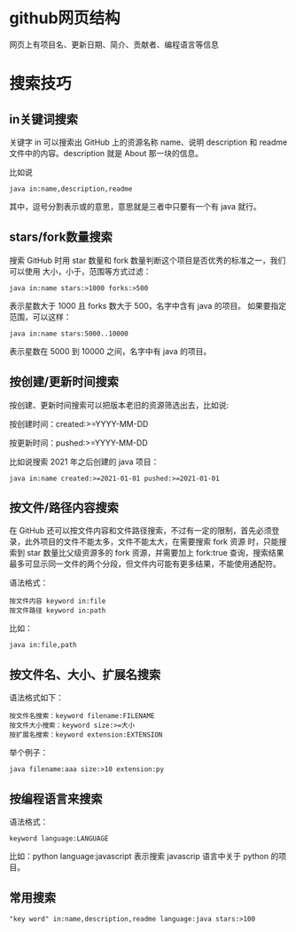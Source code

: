 # github网页结构

网页上有项目名、更新日期、简介、贡献者、编程语言等信息

# 搜索技巧

## in关键词搜索

关键字 in 可以搜索出 GitHub 上的资源名称 name、说明 description 和 readme 文件中的内容。description 就是 About 那一块的信息。

比如说 

```plain
java in:name,description,readme 
```
其中，逗号分割表示或的意思，意思就是三者中只要有一个有 java 就行。 
## stars/fork数量搜索

搜索 GitHub 时用 star 数量和 fork 数量判断这个项目是否优秀的标准之一，我们可以使用 大小，小于，范围等方式过滤：

```plain
java in:name stars:>1000 forks:>500 
```
表示星数大于 1000 且 forks 数大于 500，名字中含有 java 的项目。
如果要指定范围，可以这样：

```plain
java in:name stars:5000..10000 
```
表示星数在 5000 到 10000 之间，名字中有 java 的项目。
## 按创建/更新时间搜索

按创建、更新时间搜索可以把版本老旧的资源筛选出去，比如说:

按创建时间：created:>=YYYY-MM-DD

按更新时间：pushed:>=YYYY-MM-DD

比如说搜索 2021 年之后创建的 java 项目：

```plain
java in:name created:>=2021-01-01 pushed:>=2021-01-01
```
## 按文件/路径内容搜索

在 GitHub 还可以按文件内容和文件路径搜索，不过有一定的限制，首先必须登录，此外项目的文件不能太多，文件不能太大，在需要搜索 fork 资源 时，只能搜索到 star 数量比父级资源多的 fork 资源，并需要加上 fork:true 查询，搜索结果最多可显示同一文件的两个分段，但文件内可能有更多结果，不能使用通配符。

语法格式：

```plain
按文件内容 keyword in:file
按文件路径 keyword in:path
```
比如：
```plain
java in:file,path
```
## 按文件名、大小、扩展名搜索

语法格式如下：

```plain
按文件名搜索：keyword filename:FILENAME
按文件大小搜索：keyword size:>=大小
按扩展名搜索：keyword extension:EXTENSION
```
举个例子：
```plain
java filename:aaa size:>10 extension:py 
```
## 按编程语言来搜索

语法格式：

```plain
keyword language:LANGUAGE
```
比如：python language:javascript 表示搜索 javascrip 语言中关于 python 的项目。 
## 常用搜索

```plain
"key word" in:name,description,readme language:java stars:>100
```
